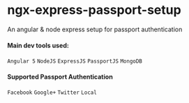 # ngx-express-passport-setup


An angular & node express setup for passport authentication


#### Main dev tools used:
`Angular 5` `NodeJS` `ExpressJS` `PassportJS` `MongoDB`


#### Supported Passport Authentication
`Facebook` `Google+` `Twitter` `Local`

